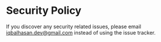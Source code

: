# Security Policy

If you discover any security related issues, please email iqbalhasan.dev@gmail.com instead of using the issue tracker.
